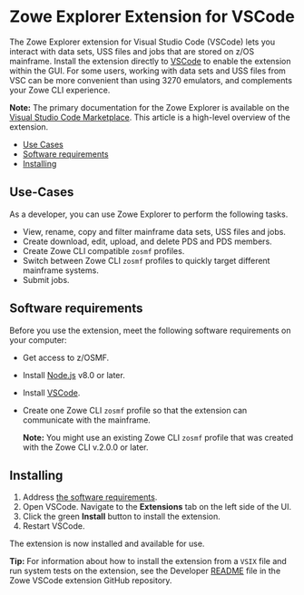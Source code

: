 # Zowe Explorer Extension for VSCode

The Zowe Explorer extension for Visual Studio Code (VSCode) lets you interact with data sets, USS files and jobs that are stored on z/OS mainframe. Install the extension directly to [VSCode](https://code.visualstudio.com/) to enable the extension within the GUI. For some users, working with data sets and USS files from VSC can be more convenient than using 3270 emulators, and complements your Zowe CLI experience.

**Note:** The primary documentation for the Zowe Explorer is available on the [Visual Studio Code Marketplace](https://marketplace.visualstudio.com/items?itemName=Zowe.vscode-extension-for-zowe). This article is a high-level overview of the extension.

- [Use Cases](#use-cases)
- [Software requirements](#software-requirements)
- [Installing](#installing)

## Use-Cases

As a developer, you can use Zowe Explorer to perform the following tasks.

- View, rename, copy and filter mainframe data sets, USS files and jobs.
- Create download, edit, upload, and delete PDS and PDS members.
- Create Zowe CLI compatible `zosmf` profiles.
- Switch between Zowe CLI `zosmf` profiles to quickly target different mainframe systems.
- Submit jobs.

## Software requirements

Before you use the extension, meet the following software requirements on your computer:

- Get access to z/OSMF.
- Install [Node.js](https://nodejs.org/en/download/) v8.0 or later.
- Install [VSCode](https://code.visualstudio.com/).
- Create one Zowe CLI `zosmf` profile so that the extension can communicate with the mainframe.

  **Note:** You might use an existing Zowe CLI `zosmf` profile that was created with the Zowe CLI v.2.0.0 or later.

## Installing

1. Address [the software requirements](#software-requirements).
2. Open VSCode. Navigate to the **Extensions** tab on the left side of the UI.
3. Click the green **Install** button to install the extension.
4. Restart VSCode.

The extension is now installed and available for use.

**Tip:** For information about how to install the extension from a `VSIX` file and run system tests on the extension, see the Developer [README](https://github.com/zowe/vscode-extension-for-zowe/blob/master/docs/README.md) file in the Zowe VSCode extension GitHub repository.